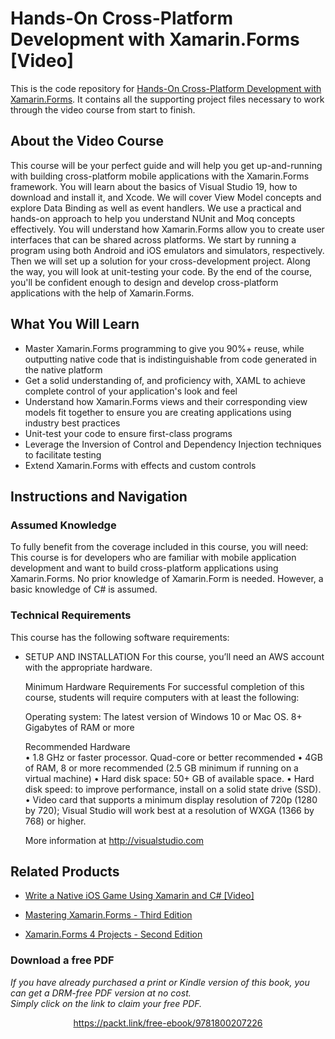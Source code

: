 # Hands-On Cross-Platform Development with Xamarin.Forms [Video]
This is the code repository for [Hands-On Cross-Platform Development with Xamarin.Forms](https://www.packtpub.com/mobile/hands-on-cross-platform-development-with-xamarin-forms-video). It contains all the supporting project files necessary to work through the video course from start to finish.
## About the Video Course
This course will be your perfect guide and will help you get up-and-running with building cross-platform mobile applications with the Xamarin.Forms framework.
You will learn about the basics of Visual Studio 19, how to download and install it, and Xcode. We will cover View Model concepts and explore Data Binding as well as event handlers. We use a practical and hands-on approach to help you understand NUnit and Moq concepts effectively. You will understand how Xamarin.Forms allow you to create user interfaces that can be shared across platforms.
We start by running a program using both Android and iOS emulators and simulators, respectively. Then we will set up a solution for your cross-development project. Along the way, you will look at unit-testing your code.
By the end of the course, you'll be confident enough to design and develop cross-platform applications with the help of Xamarin.Forms.			

<H2>What You Will Learn</H2>
<DIV class=book-info-will-learn-text>
<UL>
<LI>Master Xamarin.Forms programming to give you 90%+ reuse, while outputting native code that is indistinguishable from code generated in the native platform
<LI>Get a solid understanding of, and proficiency with, XAML to achieve complete control of your application's look and feel
<LI>Understand how Xamarin.Forms views and their corresponding view models fit together to ensure you are creating applications using industry best practices
<LI>Unit-test your code to ensure first-class programs
<LI>Leverage the Inversion of Control and Dependency Injection techniques to facilitate testing
<LI>Extend Xamarin.Forms with effects and custom controls	</LI></UL></DIV>

## Instructions and Navigation
### Assumed Knowledge
To fully benefit from the coverage included in this course, you will need:<br/>
This course is for developers who are familiar with mobile application development and want to build cross-platform applications using Xamarin.Forms.
No prior knowledge of Xamarin.Form is needed. However, a basic knowledge of C# is assumed.

### Technical Requirements
This course has the following software requirements:<br/>
<UL><LI>SETUP AND INSTALLATION
For this course, you’ll need an AWS account with the appropriate hardware.

Minimum Hardware Requirements
For successful completion of this course, students will require computers with at least the following: 

Operating system: The latest version of Windows 10 or Mac OS.
8+ Gigabytes of RAM or more
 	 
Recommended Hardware	
•	1.8 GHz or faster processor. Quad-core or better recommended
•	4GB of RAM, 8 or more recommended (2.5 GB minimum if running on a virtual machine)
•	Hard disk space:  50+ GB of available space.
•	Hard disk speed: to improve performance, install on a solid state drive (SSD).
•	Video card that supports a minimum display resolution of 720p (1280 by 720); Visual Studio will work best at a resolution of WXGA (1366 by 768) or higher.


More information at http://visualstudio.com
</LI></UL>

## Related Products
* [Write a Native iOS Game Using Xamarin and C# [Video]](https://www.packtpub.com/web-development/write-native-ios-game-using-xamarin-and-c-video)

* [Mastering Xamarin.Forms - Third Edition](https://www.packtpub.com/mobile/mastering-xamarin-forms-third-edition)

* [Xamarin.Forms 4 Projects - Second Edition](https://www.packtpub.com/mobile/xamarin-forms-4-projects-second-edition)
### Download a free PDF

 <i>If you have already purchased a print or Kindle version of this book, you can get a DRM-free PDF version at no cost.<br>Simply click on the link to claim your free PDF.</i>
<p align="center"> <a href="https://packt.link/free-ebook/9781800207226">https://packt.link/free-ebook/9781800207226 </a> </p>